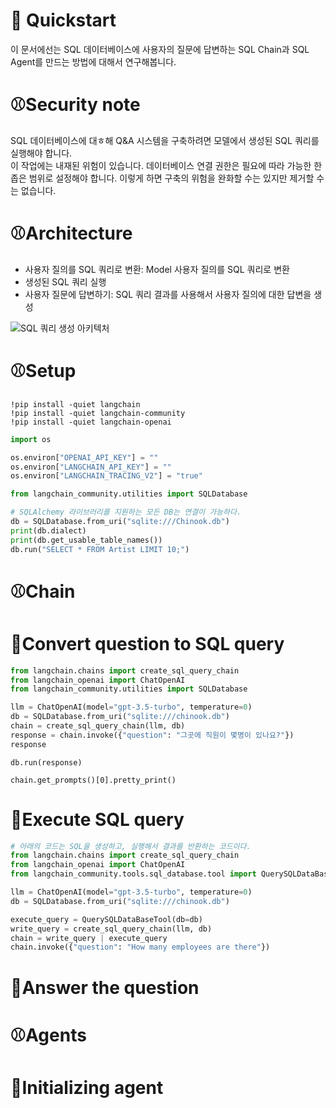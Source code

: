 # 🐶 Quickstart
이 문서에선는 SQL 데이터베이스에 사용자의 질문에 답변하는 SQL Chain과 SQL Agent를 만드는 방법에 대해서 연구해봅니다.

# ⚾️Security note
SQL 데이터베이스에 대ㅎ해 Q&A 시스템을 구축하려면 모델에서 생성된 SQL 쿼리를 실행해야 합니다.  
이 작업에는 내재된 위험이 있습니다. 데이터베이스 연결 권한은 필요에 따라 가능한 한 좁은 범위로 설정해야 합니다. 이렇게 하면 구축의 위험을 완화할 수는 있지만 제거할 수는 없습니다.  

# ⚾️Architecture
- 사용자 질의를 SQL 쿼리로 변환: Model 사용자 질의를 SQL 쿼리로 변환
- 생성된 SQL 쿼리 실행
- 사용자 질문에 답변하기: SQL 쿼리 결과를 사용해서 사용자 질의에 대한 답변을 생성

![SQL 쿼리 생성 아키텍처](https://python.langchain.com/assets/images/sql_usecase-d432701261f05ab69b38576093718cf3.png)

# ⚾️Setup
```
!pip install -quiet langchain  
!pip install -quiet langchain-community  
!pip install -quiet langchain-openai  

```

```python
import os

os.environ["OPENAI_API_KEY"] = ""
os.environ["LANGCHAIN_API_KEY"] = ""
os.environ["LANGCHAIN_TRACING_V2"] = "true"

from langchain_community.utilities import SQLDatabase

# SQLAlchemy 라이브러리를 지원하는 모든 DB는 연결이 가능하다.
db = SQLDatabase.from_uri("sqlite:///Chinook.db")
print(db.dialect)
print(db.get_usable_table_names())
db.run("SELECT * FROM Artist LIMIT 10;")

```

# ⚾️Chain
# 🎾Convert question to SQL query

```python
from langchain.chains import create_sql_query_chain
from langchain_openai import ChatOpenAI
from langchain_community.utilities import SQLDatabase

llm = ChatOpenAI(model="gpt-3.5-turbo", temperature=0)
db = SQLDatabase.from_uri("sqlite:///chinook.db")
chain = create_sql_query_chain(llm, db)
response = chain.invoke({"question": "그곳에 직원이 몇명이 있나요?"})
response

```

```
db.run(response)

```

```
chain.get_prompts()[0].pretty_print()

```

# 🎾Execute SQL query

```python
# 아래의 코드는 SQL을 생성하고, 실행해서 결과를 반환하는 코드이다.
from langchain.chains import create_sql_query_chain
from langchain_openai import ChatOpenAI
from langchain_community.tools.sql_database.tool import QuerySQLDataBaseTool

llm = ChatOpenAI(model="gpt-3.5-turbo", temperature=0)
db = SQLDatabase.from_uri("sqlite:///chinook.db")

execute_query = QuerySQLDataBaseTool(db=db)
write_query = create_sql_query_chain(llm, db)
chain = write_query | execute_query
chain.invoke({"question": "How many employees are there"})

```

# 🎾Answer the question
# ⚾️Agents
# 🎾Initializing agent

